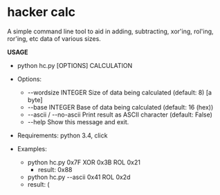 hacker calc
=================

A simple command line tool to aid in adding, subtracting, xor'ing, rol'ing, ror'ing, etc data of various sizes.

**USAGE**

+ python hc.py [OPTIONS] CALCULATION
+ Options:
  + --wordsize INTEGER    Size of data being calculated (default: 8) [a byte]
  + --base INTEGER        Base of data being calculated (default: 16 (hex))
  + --ascii / --no-ascii  Print result as ASCII character (default: False)
  + --help                Show this message and exit.

+ Requirements: python 3.4, click

+ Examples:
  + python hc.py 0x7F XOR 0x3B ROL 0x21
    + result: 0x88
  +  python hc.py --ascii 0x41 ROL 0x2d
    + result: (